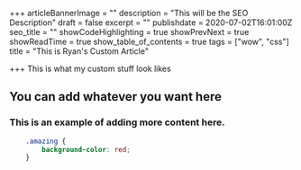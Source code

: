 +++
articleBannerImage = ""
description = "This will be the SEO Description"
draft = false
excerpt = ""
publishdate = 2020-07-02T16:01:00Z
seo_title = ""
showCodeHighlighting = true
showPrevNext = true
showReadTime = true
show_table_of_contents = true
tags = ["wow", "css"]
title = "This is Ryan's Custom Article"

+++
This is what my custom stuff look likes

## You can add whatever you want here

### This is an example of adding more content here. 

```css
    .amazing {
    	background-color: red;
    }
```